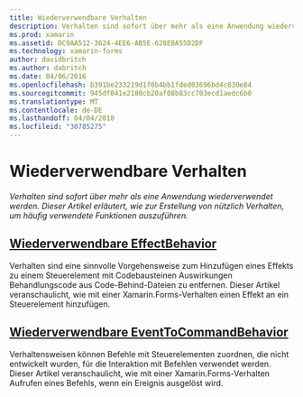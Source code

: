 ```yaml
---
title: Wiederverwendbare Verhalten
description: Verhalten sind sofort über mehr als eine Anwendung wiederverwendet werden. Dieser Artikel erläutert, wie zur Erstellung von nützlich Verhalten, um häufig verwendete Funktionen auszuführen.
ms.prod: xamarin
ms.assetid: DC9AA512-3624-4EE6-AB5E-628EBA55D2DF
ms.technology: xamarin-forms
author: davidbritch
ms.author: dabritch
ms.date: 04/06/2016
ms.openlocfilehash: b391be233219d1f0b4bb1fded03696bd4c830e84
ms.sourcegitcommit: 945df041e2180cb20af08b83cc703ecd1aedc6b0
ms.translationtype: MT
ms.contentlocale: de-DE
ms.lasthandoff: 04/04/2018
ms.locfileid: "30785275"
---
```

# <a name="reusable-behaviors"></a>Wiederverwendbare Verhalten

_Verhalten sind sofort über mehr als eine Anwendung wiederverwendet werden. Dieser Artikel erläutert, wie zur Erstellung von nützlich Verhalten, um häufig verwendete Funktionen auszuführen._

## <a name="reusable-effectbehavioreffect-behaviormd"></a>[Wiederverwendbare EffectBehavior](effect-behavior.md)

Verhalten sind eine sinnvolle Vorgehensweise zum Hinzufügen eines Effekts zu einem Steuerelement mit Codebausteinen Auswirkungen Behandlungscode aus Code-Behind-Dateien zu entfernen. Dieser Artikel veranschaulicht, wie mit einer Xamarin.Forms-Verhalten einen Effekt an ein Steuerelement hinzufügen.

## <a name="reusable-eventtocommandbehaviorevent-to-command-behaviormd"></a>[Wiederverwendbare EventToCommandBehavior](event-to-command-behavior.md)

Verhaltensweisen können Befehle mit Steuerelementen zuordnen, die nicht entwickelt wurden, für die Interaktion mit Befehlen verwendet werden. Dieser Artikel veranschaulicht, wie mit einer Xamarin.Forms-Verhalten Aufrufen eines Befehls, wenn ein Ereignis ausgelöst wird.

